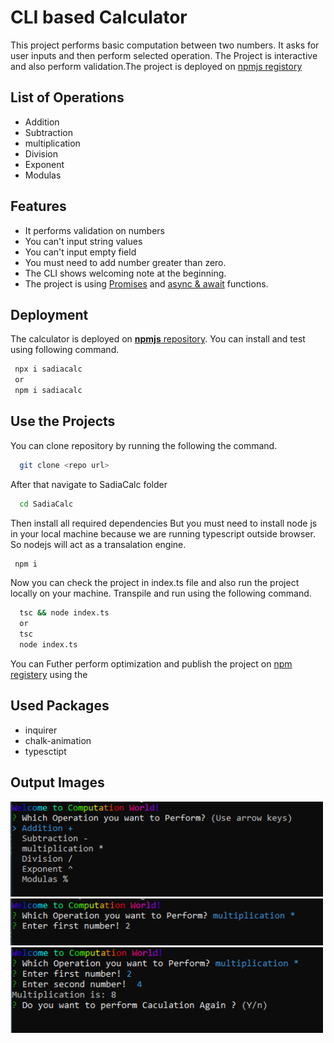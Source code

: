 
# CLI based Calculator
This project performs basic computation between 
two numbers. It asks for user inputs and then perform 
selected operation. The Project is interactive and also
 perform validation.The project is deployed on [npmjs registory](https://www.npmjs.com/)
 
## List of Operations

- Addition
- Subtraction
- multiplication
- Division
- Exponent
- Modulas  
## Features

- It performs validation on numbers
- You can't input string values 
- You can't input empty field
- You must need to add number greater than zero.
- The CLI shows welcoming note at the beginning. 
- The project is using [Promises](https://www.educba.com/typescript-promise/) and [async & await](https://blog.logrocket.com/async-await-in-typescript/) functions. 


## Deployment

The calculator is deployed on [**npmjs** repository](https://www.npmjs.com/). 
You can install and test using following command.

```bash 
 npx i sadiacalc  
 or 
 npm i sadiacalc
```


## Use the Projects

You can clone repository by running the following the command.

```bash
  git clone <repo url>
```
After that navigate to SadiaCalc folder

```bash
  cd SadiaCalc
```
Then install all required dependencies
But you must need to install node js in your local machine because we are running typescript outside browser. So nodejs will act as a transalation engine.
```bash
 npm i
```

Now you can check the project in index.ts file and also run the project locally on your machine.
Transpile and run using the following command.

```bash
  tsc && node index.ts
  or 
  tsc
  node index.ts
```
You can Futher perform optimization and publish the project on [npm registery](https://www.npmjs.com/) using the 
## Used Packages

- inquirer
- chalk-animation
- typesctipt

## Output Images
<img src = "output_images/calc1.PNG" width = 500>

<img src = "output_images/calc2.PNG" width = 500>

<img src = "output_images/calc3.PNG" width = 500>



